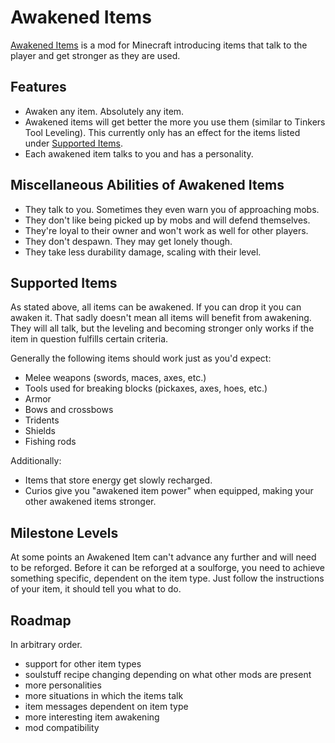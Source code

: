 
# Awakened Items

[Awakened Items](https://modrinth.com/mod/awakened-items) is a mod for Minecraft introducing items that talk to the player and get stronger as they are used.

## Features

- Awaken any item. Absolutely any item.
- Awakened items will get better the more you use them (similar to Tinkers Tool Leveling). This currently only has an effect for the items listed under [Supported Items](#supported-items).
- Each awakened item talks to you and has a personality.

## Miscellaneous Abilities of Awakened Items

- They talk to you. Sometimes they even warn you of approaching mobs.
- They don't like being picked up by mobs and will defend themselves.
- They're loyal to their owner and won't work as well for other players.
- They don't despawn. They may get lonely though.
- They take less durability damage, scaling with their level.

## Supported Items

As stated above, all items can be awakened. If you can drop it you can awaken it. That sadly doesn't mean all items will benefit from awakening.
They will all talk, but the leveling and becoming stronger only works if the item in question fulfills certain criteria.

Generally the following items should work just as you'd expect:

- Melee weapons (swords, maces, axes, etc.)
- Tools used for breaking blocks (pickaxes, axes, hoes, etc.)
- Armor
- Bows and crossbows
- Tridents
- Shields
- Fishing rods

Additionally:

- Items that store energy get slowly recharged.
- Curios give you "awakened item power" when equipped, making your other awakened items stronger.

## Milestone Levels

At some points an Awakened Item can't advance any further and will need to be reforged. Before it can be reforged at a
soulforge, you need to achieve something specific, dependent on the item type. Just follow the instructions of your
item, it should tell you what to do.

## Roadmap

In arbitrary order.

- support for other item types
- soulstuff recipe changing depending on what other mods are present
- more personalities
- more situations in which the items talk
- item messages dependent on item type
- more interesting item awakening
- mod compatibility
